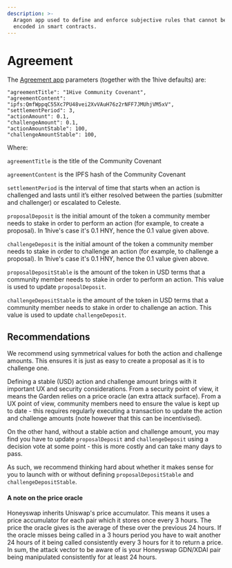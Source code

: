 ```yaml
---
description: >-
  Aragon app used to define and enforce subjective rules that cannot be easily
  encoded in smart contracts.
---
```


# Agreement

The [Agreement app](https://github.com/1Hive/agreement) parameters \(together with the 1hive defaults\) are:

```text
"agreementTitle": "1Hive Community Covenant",
"agreementContent": "ipfs:QmfWppqC55Xc7PU48vei2XvVAuH76z2rNFF7JMUhjVM5xV",
"settlementPeriod": 3,
"actionAmount": 0.1,
"challengeAmount": 0.1,
"actionAmountStable": 100,
"challengeAmountStable": 100,
```

Where:

 `agreementTitle` is the title of the Community Covenant

`agreementContent` is the IPFS hash of the Community Covenant

`settlementPeriod` is the interval of time that starts when an action is challenged and lasts until it’s either resolved between the parties \(submitter and challenger\) or escalated to Celeste.

`proposalDeposit` is the initial amount of the token a community member needs to stake in order to perform an action \(for example, to create a proposal\). In 1hive's case it's 0.1 HNY, hence the 0.1 value given above.

`challengeDeposit`  is the initial amount of the token a community member needs to stake in order to challenge an action \(for example, to challenge a proposal\). In 1hive's case it's 0.1 HNY, hence the 0.1 value given above.

`proposalDepositStable` is the amount of the token in USD terms that a community member needs to stake in order to perform an action. This value is used to update `proposalDeposit`.

`challengeDepositStable` is the amount of the token in USD terms that a community member needs to stake in order to challenge an action. This value is used to update `challengeDeposit`.

## Recommendations

We recommend using symmetrical values for both the action and challenge amounts. This ensures it is just as easy to create a proposal as it is to challenge one.

Defining a stable \(USD\) action and challenge amount brings with it important UX and security considerations. From a security point of view, it means the Garden relies on a price oracle \(an extra attack surface\). From a UX point of view, community members need to ensure the value is kept up to date - this requires regularly executing a transaction to update the action and challenge amounts \(note however that this can be incentivised\).

On the other hand, without a stable action and challenge amount, you may find you have to update `proposalDeposit` and `challengeDeposit` using a decision vote at some point - this is more costly and can take many days to pass.

As such, we recommend thinking hard about whether it makes sense for you to launch with or without defining `proposalDepositStable` and `challengeDepositStable`.

#### A note on the price oracle

Honeyswap inherits Uniswap's price accumulator. This means it uses a price accumulator for each pair which it stores once every 3 hours. The price the oracle gives is the average of these over the previous 24 hours. If the oracle misses being called in a 3 hours period you have to wait another 24 hours of it being called consistently every 3 hours for it to return a price. In sum, the attack vector to be aware of is your Honeyswap GDN/XDAI pair being manipulated consistently for at least 24 hours.

